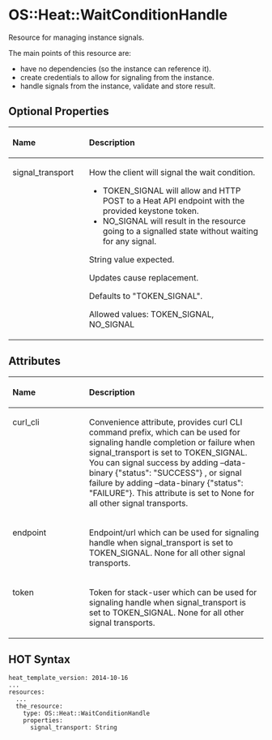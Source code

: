 # OS::Heat::WaitConditionHandle<a name="EN-US_TOPIC_0088407103"></a>

Resource for managing instance signals.

The main points of this resource are:

-   have no dependencies \(so the instance can reference it\).
-   create credentials to allow for signaling from the instance.
-   handle signals from the instance, validate and store result.

## Optional Properties<a name="section159171352149"></a>

<a name="table317554691413"></a>
<table><thead align="left"><tr id="row48181228142619"><th class="cellrowborder" valign="top" width="30%" id="mcps1.1.3.1.1"><p id="p151771646131420"><a name="p151771646131420"></a><a name="p151771646131420"></a><strong id="b20819122811263"><a name="b20819122811263"></a><a name="b20819122811263"></a>Name</strong></p>
</th>
<th class="cellrowborder" valign="top" width="70%" id="mcps1.1.3.1.2"><p id="p1117784601411"><a name="p1117784601411"></a><a name="p1117784601411"></a><strong id="b20819102872612"><a name="b20819102872612"></a><a name="b20819102872612"></a>Description</strong></p>
</th>
</tr>
</thead>
<tbody><tr id="row78191828122615"><td class="cellrowborder" valign="top" width="30%" headers="mcps1.1.3.1.1 "><p id="p1417714465144"><a name="p1417714465144"></a><a name="p1417714465144"></a>signal_transport</p>
</td>
<td class="cellrowborder" valign="top" width="70%" headers="mcps1.1.3.1.2 "><p id="p183784819433"><a name="p183784819433"></a><a name="p183784819433"></a>How the client will signal the wait condition.</p>
<a name="ul1124175414448"></a><a name="ul1124175414448"></a><ul id="ul1124175414448"><li>TOKEN_SIGNAL will allow and HTTP POST to a Heat API endpoint with the provided keystone token.</li><li>NO_SIGNAL will result in the resource going to a signalled state without waiting for any signal.</li></ul>
<p id="p20839629"><a name="p20839629"></a><a name="p20839629"></a>String value expected.</p>
<p id="p18441221171719"><a name="p18441221171719"></a><a name="p18441221171719"></a>Updates cause replacement.</p>
<p id="p52922567178"><a name="p52922567178"></a><a name="p52922567178"></a>Defaults to "TOKEN_SIGNAL".</p>
<p id="p15909102634810"><a name="p15909102634810"></a><a name="p15909102634810"></a>Allowed values: TOKEN_SIGNAL, NO_SIGNAL</p>
</td>
</tr>
</tbody>
</table>

## Attributes<a name="section1227271741510"></a>

<a name="table185461036171010"></a>
<table><thead align="left"><tr id="row1114217219275"><th class="cellrowborder" valign="top" width="30%" id="mcps1.1.3.1.1"><p id="p354718362102"><a name="p354718362102"></a><a name="p354718362102"></a><strong id="b16143824274"><a name="b16143824274"></a><a name="b16143824274"></a>Name</strong></p>
</th>
<th class="cellrowborder" valign="top" width="70%" id="mcps1.1.3.1.2"><p id="p13547183614105"><a name="p13547183614105"></a><a name="p13547183614105"></a><strong id="b1014418210273"><a name="b1014418210273"></a><a name="b1014418210273"></a>Description</strong></p>
</th>
</tr>
</thead>
<tbody><tr id="row19144112102711"><td class="cellrowborder" valign="top" width="30%" headers="mcps1.1.3.1.1 "><p id="p3547163611017"><a name="p3547163611017"></a><a name="p3547163611017"></a>curl_cli</p>
</td>
<td class="cellrowborder" valign="top" width="70%" headers="mcps1.1.3.1.2 "><p id="p53338937"><a name="p53338937"></a><a name="p53338937"></a>Convenience attribute, provides curl CLI command prefix, which can be used for signaling handle completion or failure when signal_transport is set to TOKEN_SIGNAL. You can signal success by adding –data-binary {"status": "SUCCESS"} , or signal failure by adding –data-binary {"status": "FAILURE"}. This attribute is set to None for all other signal transports.</p>
</td>
</tr>
<tr id="row1862910314286"><td class="cellrowborder" valign="top" width="30%" headers="mcps1.1.3.1.1 "><p id="p1654715368103"><a name="p1654715368103"></a><a name="p1654715368103"></a>endpoint</p>
</td>
<td class="cellrowborder" valign="top" width="70%" headers="mcps1.1.3.1.2 "><p id="p57716227"><a name="p57716227"></a><a name="p57716227"></a>Endpoint/url which can be used for signaling handle when signal_transport is set to TOKEN_SIGNAL. None for all other signal transports.</p>
</td>
</tr>
<tr id="row102111335112812"><td class="cellrowborder" valign="top" width="30%" headers="mcps1.1.3.1.1 "><p id="p10378851101511"><a name="p10378851101511"></a><a name="p10378851101511"></a>token</p>
</td>
<td class="cellrowborder" valign="top" width="70%" headers="mcps1.1.3.1.2 "><p id="p1537815115154"><a name="p1537815115154"></a><a name="p1537815115154"></a>Token for stack-user which can be used for signaling handle when signal_transport is set to TOKEN_SIGNAL. None for all other signal transports.</p>
</td>
</tr>
</tbody>
</table>

## HOT Syntax<a name="section12583192691510"></a>

```
heat_template_version: 2014-10-16
...
resources:
  ...
  the_resource:
    type: OS::Heat::WaitConditionHandle
    properties:
      signal_transport: String
```


